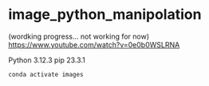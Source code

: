 # image_python_manipolation
(wordking progress... not working for now) 
https://www.youtube.com/watch?v=0e0b0WSLRNA

Python 3.12.3
pip 23.3.1

    conda activate images
    
